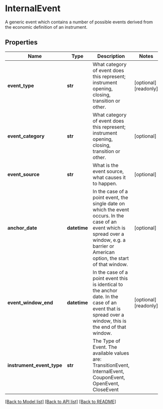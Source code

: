 # InternalEvent

A generic event which contains a number of possible events derived from the economic definition of an instrument.

## Properties
Name | Type | Description | Notes
------------ | ------------- | ------------- | -------------
**event_type** | **str** | What category of event does this represent; instrument opening, closing, transition or other. | [optional] [readonly] 
**event_category** | **str** | What category of event does this represent; instrument opening, closing, transition or other. | [optional] 
**event_source** | **str** | What is the event source, what causes it to happen. | [optional] 
**anchor_date** | **datetime** | In the case of a point event, the single date on which the event occurs. In the case of an event which is  spread over a window, e.g. a barrier or American option, the start of that window. | [optional] 
**event_window_end** | **datetime** | In the case of a point event this is identical to the anchor date. In the case of an event that is spread over a window,  this is the end of that window. | [optional] [readonly] 
**instrument_event_type** | **str** | The Type of Event. The available values are: TransitionEvent, InternalEvent, CouponEvent, OpenEvent, CloseEvent | 

[[Back to Model list]](../README.md#documentation-for-models) [[Back to API list]](../README.md#documentation-for-api-endpoints) [[Back to README]](../README.md)


